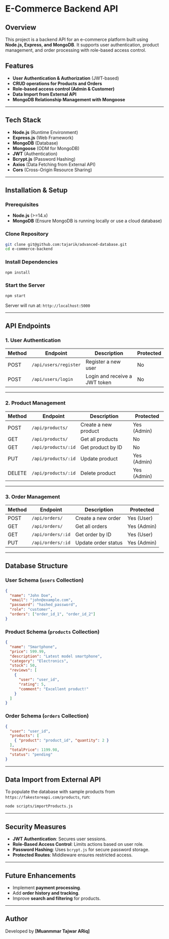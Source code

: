 # E-Commerce Backend API

## Overview
This project is a backend API for an e-commerce platform built using **Node.js, Express, and MongoDB**. It supports user authentication, product management, and order processing with role-based access control.

## Features
- **User Authentication & Authorization** (JWT-based)
- **CRUD operations for Products and Orders**
- **Role-based access control (Admin & Customer)**
- **Data Import from External API**
- **MongoDB Relationship Management with Mongoose**

---

## Tech Stack
- **Node.js** (Runtime Environment)
- **Express.js** (Web Framework)
- **MongoDB** (Database)
- **Mongoose** (ODM for MongoDB)
- **JWT** (Authentication)
- **Bcrypt.js** (Password Hashing)
- **Axios** (Data Fetching from External API)
- **Cors** (Cross-Origin Resource Sharing)

---

## Installation & Setup

### Prerequisites
- **Node.js** (>=14.x)
- **MongoDB** (Ensure MongoDB is running locally or use a cloud database)

### Clone Repository
```bash
git clone git@github.com:tajarik/advanced-database.git
cd e-commerce-backend
```

### Install Dependencies
```bash
npm install
```

### Start the Server
```bash
npm start
```
Server will run at: `http://localhost:5000`

---

## API Endpoints

### 1. **User Authentication**
| Method | Endpoint | Description | Protected |
|--------|-------------|-------------|------------|
| POST | `/api/users/register` | Register a new user | No |
| POST | `/api/users/login` | Login and receive a JWT token | No |

---

### 2. **Product Management**
| Method | Endpoint | Description | Protected |
|--------|-------------|-------------|------------|
| POST | `/api/products/` | Create a new product | Yes (Admin) |
| GET | `/api/products/` | Get all products | No |
| GET | `/api/products/:id` | Get product by ID | No |
| PUT | `/api/products/:id` | Update product | Yes (Admin) |
| DELETE | `/api/products/:id` | Delete product | Yes (Admin) |

---

### 3. **Order Management**
| Method | Endpoint | Description | Protected |
|--------|-------------|-------------|------------|
| POST | `/api/orders/` | Create a new order | Yes (User) |
| GET | `/api/orders/` | Get all orders | Yes (Admin) |
| GET | `/api/orders/:id` | Get order by ID | Yes (User) |
| PUT | `/api/orders/:id` | Update order status | Yes (Admin) |

---

## Database Structure

### User Schema (`users` Collection)
```json
{
  "name": "John Doe",
  "email": "john@example.com",
  "password": "hashed_password",
  "role": "customer",
  "orders": ["order_id_1", "order_id_2"]
}
```

### Product Schema (`products` Collection)
```json
{
  "name": "Smartphone",
  "price": 599.99,
  "description": "Latest model smartphone",
  "category": "Electronics",
  "stock": 50,
  "reviews": [
    {
      "user": "user_id",
      "rating": 5,
      "comment": "Excellent product!"
    }
  ]
}
```

### Order Schema (`orders` Collection)
```json
{
  "user": "user_id",
  "products": [
    { "product": "product_id", "quantity": 2 }
  ],
  "totalPrice": 1199.98,
  "status": "pending"
}
```

---

## Data Import from External API
To populate the database with sample products from `https://fakestoreapi.com/products`, run:
```bash
node scripts/importProducts.js
```

---

## Security Measures
- **JWT Authentication**: Secures user sessions.
- **Role-Based Access Control**: Limits actions based on user role.
- **Password Hashing**: Uses `bcrypt.js` for secure password storage.
- **Protected Routes**: Middleware ensures restricted access.

---

## Future Enhancements
- Implement **payment processing**.
- Add **order history and tracking**.
- Improve **search and filtering** for products.

---

## Author
Developed by **[Muanmmar Tajwar ARiq]**